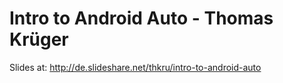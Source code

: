 # Intro to Android Auto - Thomas Krüger

Slides at:
http://de.slideshare.net/thkru/intro-to-android-auto
